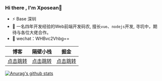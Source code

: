 ### Hi there , I'm Xposean👋

- ⚡ Base 深圳
- 🔭 一名四年开发经验的Web前端开发码农, 擅长`vue`、`nodejs`开发, 寻坑中，期待与各位大佬合作。
- 💬 wechat：WHBvc2Vhbg== 


|  博客   |  隔壁小栈  | 掘金 |
| :----:  | :----:    | :----:|
| [点击跳转](https://blog.xposean.top)  |  [点击跳转](https://www.xposean.top)    | [点击跳转](https://juejin.im/user/5991bdecf265da3e384eabc6) |



[![Anurag's github stats](https://github-readme-stats.vercel.app/api?username=Anonlyy&show_icons=true)](https://github.com/anuraghazra/github-readme-stats)

<!--
**Anonlyy/Anonlyy** is a ✨ _special_ ✨ repository because its `README.md` (this file) appears on your GitHub profile.

Here are some ideas to get you started:
- 🔭 I’m currently working on ...
- 🌱 I’m currently learning ...
- 👯 I’m looking to collaborate on ...
- 🤔 I’m looking for help with ...
- 💬 Ask me about ...
- 📫 How to reach me: ...
- 😄 Pronouns: ...
- ⚡ Fun fact: ...
-->
